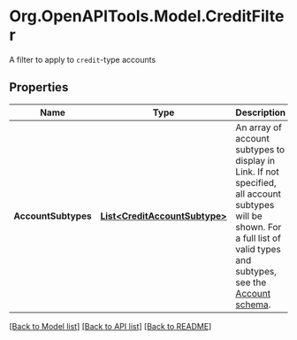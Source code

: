 # Org.OpenAPITools.Model.CreditFilter
A filter to apply to `credit`-type accounts

## Properties

Name | Type | Description | Notes
------------ | ------------- | ------------- | -------------
**AccountSubtypes** | [**List&lt;CreditAccountSubtype&gt;**](CreditAccountSubtype.md) | An array of account subtypes to display in Link. If not specified, all account subtypes will be shown. For a full list of valid types and subtypes, see the [Account schema](https://plaid.com/docs/api/accounts#account-type-schema).  | 

[[Back to Model list]](../README.md#documentation-for-models) [[Back to API list]](../README.md#documentation-for-api-endpoints) [[Back to README]](../README.md)

